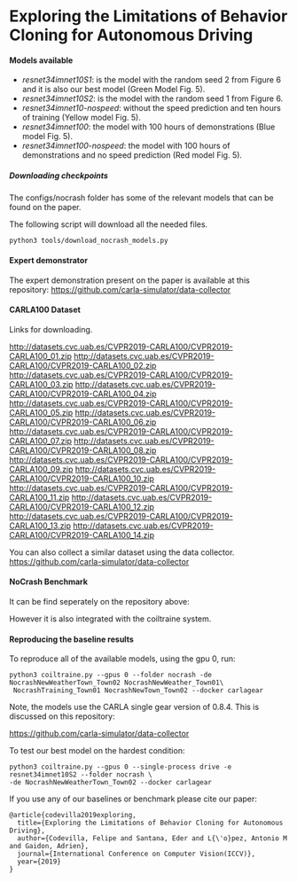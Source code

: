 Exploring the Limitations of Behavior Cloning for Autonomous Driving
====================================================================


    

#### Models available

 * *resnet34imnet10S1*: is the model with the random seed 2 from Figure 6 and it is also our best model (Green Model Fig. 5).
 * *resnet34imnet10S2*: is the model with the random seed 1 from Figure 6.
 * *resnet34imnet10-nospeed*: without the speed prediction and ten hours of training (Yellow model Fig. 5).
 * *resnet34imnet100*: the model with 100 hours of demonstrations (Blue model Fig. 5).
 * *resnet34imnet100-nospeed*: the model with 100 hours of demonstrations and no speed prediction (Red model Fig. 5).
 
##### Downloading checkpoints

The configs/nocrash folder has some of the relevant models that can be found on the paper.

The following script will download
all the needed files.

    python3 tools/download_nocrash_models.py

#### Expert demonstrator

The expert demonstration present on the paper is available at this repository:
https://github.com/carla-simulator/data-collector

#### CARLA100 Dataset
Links for downloading.

http://datasets.cvc.uab.es/CVPR2019-CARLA100/CVPR2019-CARLA100_01.zip
http://datasets.cvc.uab.es/CVPR2019-CARLA100/CVPR2019-CARLA100_02.zip
http://datasets.cvc.uab.es/CVPR2019-CARLA100/CVPR2019-CARLA100_03.zip
http://datasets.cvc.uab.es/CVPR2019-CARLA100/CVPR2019-CARLA100_04.zip
http://datasets.cvc.uab.es/CVPR2019-CARLA100/CVPR2019-CARLA100_05.zip
http://datasets.cvc.uab.es/CVPR2019-CARLA100/CVPR2019-CARLA100_06.zip
http://datasets.cvc.uab.es/CVPR2019-CARLA100/CVPR2019-CARLA100_07.zip
http://datasets.cvc.uab.es/CVPR2019-CARLA100/CVPR2019-CARLA100_08.zip
http://datasets.cvc.uab.es/CVPR2019-CARLA100/CVPR2019-CARLA100_09.zip
http://datasets.cvc.uab.es/CVPR2019-CARLA100/CVPR2019-CARLA100_10.zip
http://datasets.cvc.uab.es/CVPR2019-CARLA100/CVPR2019-CARLA100_11.zip
http://datasets.cvc.uab.es/CVPR2019-CARLA100/CVPR2019-CARLA100_12.zip
http://datasets.cvc.uab.es/CVPR2019-CARLA100/CVPR2019-CARLA100_13.zip
http://datasets.cvc.uab.es/CVPR2019-CARLA100/CVPR2019-CARLA100_14.zip

You can also collect a similar dataset using the data collector.
https://github.com/carla-simulator/data-collector


#### NoCrash Benchmark

It can be find seperately on the repository above:


However it is also integrated with the coiltraine system.


#### Reproducing the baseline results

To reproduce all  of the available models, using the gpu 0, run:

    python3 coiltraine.py --gpus 0 --folder nocrash -de NocrashNewWeatherTown_Town02 NocrashNewWeather_Town01\
     NocrashTraining_Town01 NocrashNewTown_Town02 --docker carlagear
      

Note, the models use the CARLA single gear version of 0.8.4. This is discussed
on this repository:

https://github.com/carla-simulator/data-collector

To test our best model on the hardest condition: 

    python3 coiltraine.py --gpus 0 --single-process drive -e resnet34imnet10S2 --folder nocrash \
    -de NocrashNewWeatherTown_Town02 --docker carlagear


If you use any of our baselines or benchmark please cite our paper:

```
@article{codevilla2019exploring,
  title={Exploring the Limitations of Behavior Cloning for Autonomous Driving},
  author={Codevilla, Felipe and Santana, Eder and L{\'o}pez, Antonio M and Gaidon, Adrien},
  journal={International Conference on Computer Vision(ICCV)},
  year={2019}
}

```
